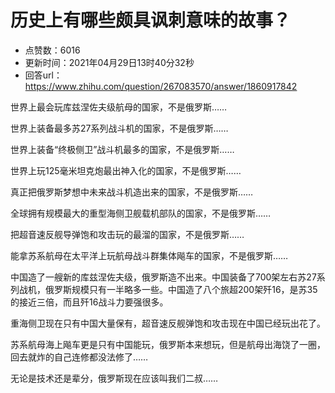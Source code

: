 # 历史上有哪些颇具讽刺意味的故事？
- 点赞数：6016
- 更新时间：2021年04月29日13时40分32秒
- 回答url：https://www.zhihu.com/question/267083570/answer/1860917842
<body>
 <p data-pid="ieFakyFP">世界上最会玩库兹涅佐夫级航母的国家，不是俄罗斯……</p>
 <p data-pid="UD9Vvkxo">世界上装备最多苏27系列战斗机的国家，不是俄罗斯……</p>
 <p data-pid="KnXSO0w8">世界上装备“终极侧卫”战斗机最多的国家，不是俄罗斯……</p>
 <p data-pid="iGDaN6Jv">世界上玩125毫米坦克炮最出神入化的国家，不是俄罗斯……</p>
 <p data-pid="VFPwsBuk">真正把俄罗斯梦想中未来战斗机造出来的国家，不是俄罗斯……</p>
 <p data-pid="CGl0JKbQ">全球拥有规模最大的重型海侧卫舰载机部队的国家，不是俄罗斯……</p>
 <p data-pid="xs7rRs7A">把超音速反舰导弹饱和攻击玩的最溜的国家，不是俄罗斯……</p>
 <p data-pid="4gTAlUrv">能拿苏系航母在太平洋上玩航母战斗群集体飚车的国家，不是俄罗斯……</p>
 <p data-pid="ZRj8OXzt">中国造了一艘新的库兹涅佐夫级，俄罗斯造不出来。中国装备了700架左右苏27系列战机，俄罗斯规模只有一半略多一些。中国造了八个旅超200架歼16，是苏35的接近三倍，而且歼16战斗力要强很多。</p>
 <p data-pid="jjHMS0JH">重海侧卫现在只有中国大量保有，超音速反舰弹饱和攻击现在中国已经玩出花了。</p>
 <p data-pid="kjat0E00">苏系航母海上飚车更是只有中国能玩，俄罗斯本来想玩，但是航母出海饶了一圈，回去就炸的自己连修都没法修了……</p>
 <p data-pid="eTyT2rvY">无论是技术还是辈分，俄罗斯现在应该叫我们二叔……</p>
 <p></p>
</body>